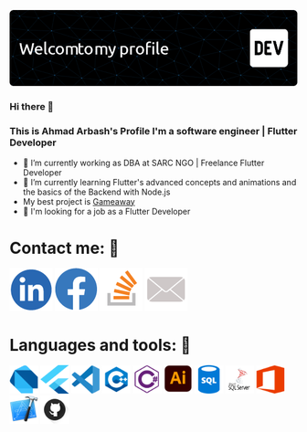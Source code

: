 ![Header](./hdr.png)
### Hi there 👋
### This is Ahmad Arbash's Profile I'm a software engineer | Flutter Developer
- 🔭 I’m currently working as DBA at SARC NGO | Freelance Flutter Developer
- 🌱 I’m currently learning Flutter's advanced concepts and animations and the basics of the Backend with Node.js
- My best project is [Gameaway](https://play.google.com/store/apps/details?id=com.aplustechnologies.gameaway)
- 👯 I'm looking for a job as a Flutter Developer
# Contact me: 🤝

[![IconAltText](./in.png)](https://www.linkedin.com/in/ahmad-arbash-14a57b145/)
[![IconAltText](./fb.png)](https://www.facebook.com/ahmad.arbash.97/)
[![IconAltText](./stack.png)](https://stackoverflow.com/users/13520706/ahmad-ar)
[![Email](./em.png)](ahmad.arbash.97@outlook.com)

# Languages and tools: 🤝
<img src="./Dart.png" alt="Dart" width="50" height="50"> <img src="./Flutter.png" alt="Flutter" width="50" height="50"> <img src="./vscode.png" alt="vscode" width="50" height="50"> <img src="./c++.png" alt="c++" width="50" height="50"> <img src="./csharp.png" alt="csharp" width="50" height="50"> <img src="./ai.png" alt="ai" width="50" height="50"> <img src="./sql.png" alt="sql" width="50" height="50"> <img src="./sqlserver.png" alt="sqlserver" width="50" height="50"> <img src="./office.png" alt="office" width="50" height="50"> <img src="./xcode.png" alt="xcode" width="50" height="50"> <img src="./gh.png" alt="gh" width="50" height="50">  







<!--
**AHMADARBASH/AHMADARBASH** is a ✨ _special_ ✨ repository because its `README.md` (this file) appears on your GitHub profile.

Here are some ideas to get you started:

- 🔭 I’m currently working on ...
- 🌱 I’m currently learning ...
- 👯 I’m looking to collaborate on ...
- 🤔 I’m looking for help with ...
- 💬 Ask me about ...
- 📫 How to reach me: ...
- 😄 Pronouns: ...
- ⚡ Fun fact: ...
-->
